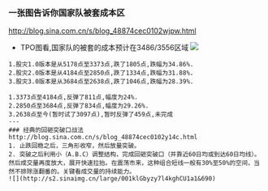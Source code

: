 ### 一张图告诉你国家队被套成本区
http://blog.sina.com.cn/s/blog_48874cec0102wjpw.html
- TPO图看,国家队的被套的成本预计在3486/3556区域
![](http://s14.sinaimg.cn/large/001klGbygy70VKd9O5T3d&690)
```
1.股灾1.0版本是从5178点至3373点,跌了1805点,跌幅为34.86%.
2.股灾2.0版本是从4184点至2850点,跌了1334点,跌幅为31.88%.
3.股灾3.0版本是从3684点至2638点,跌了1046点,跌幅为28.39%.

1.3373点至4184点,反弹了811点,幅度为24%.
2.2850点至3684点,反弹了834点,幅度为29.26%.
3.2638点至今(暂时试了3097点),暂时反弹了459点,未完成
---
### 经典的回砸突破口战法
http://blog.sina.com.cn/s/blog_48874cec0102y14c.html
1. 止跌回稳之后，三角形收窄，然后放量突破。
2. 突破之后利用小（A.B.C）调整结构，完成回砸突破口（并靠近60日均或到达60日均线）。然后成交量再度放大，展开快速拉抬。在震荡市来，这种组合短线一般有30%至50%的空间，当然不排除涨翻番的。关键看成交量的持续能力。
![](http://s2.sinaimg.cn/large/001klGbyzy7l4kghCU1a1&690)